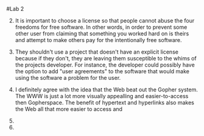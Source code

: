 #Lab 2

2) It is important to choose a license so that people cannot abuse the four freedoms for free software. In other words, in order to prevent some other user from claiming that something you worked hard on is theirs and attempt to make others pay for the intentionally free software. 

3) They shouldn't use a project that doesn't have an explicit license because if they don't, they are leaving them susceptible to the whims of the projects developer. For instance, the developer could possibly have the option to add "user agreements" to the software that would make using the software a problem for the user. 

4) I definitely agree with the idea that the Web beat out the Gopher system. The WWW is just a lot more visually appealling and easier-to-access then Gopherspace. The benefit of hypertext and hyperlinks also makes the Web all that more easier to access and 

5)

6)

